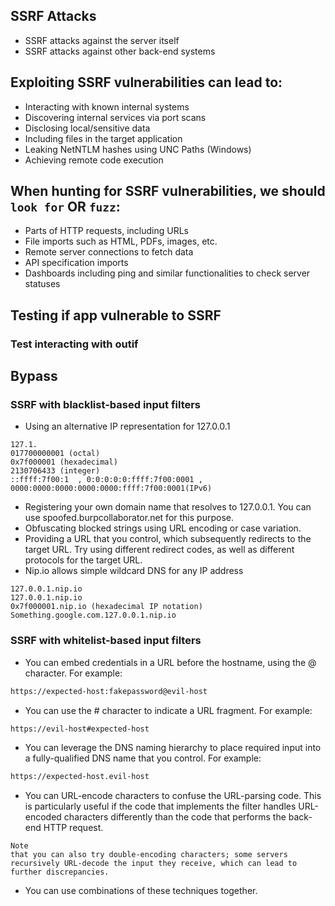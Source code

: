 ## SSRF Attacks 
- SSRF attacks against the server itself
- SSRF attacks against other back-end systems



## Exploiting SSRF vulnerabilities can lead to:
- Interacting with known internal systems
- Discovering internal services via port scans
- Disclosing local/sensitive data
- Including files in the target application
- Leaking NetNTLM hashes using UNC Paths (Windows)
- Achieving remote code execution


## When hunting for SSRF vulnerabilities, we should `look for` OR `fuzz`:
- Parts of HTTP requests, including URLs
- File imports such as HTML, PDFs, images, etc.
- Remote server connections to fetch data
- API specification imports
- Dashboards including ping and similar functionalities to check server statuses


## Testing if app vulnerable to SSRF
### Test interacting with outif 



## Bypass

### SSRF with blacklist-based input filters

- Using an alternative IP representation for 127.0.0.1
```
127.1.
017700000001 (octal)
0x7f000001 (hexadecimal)
2130706433 (integer)
::ffff:7f00:1  , 0:0:0:0:0:ffff:7f00:0001 , 0000:0000:0000:0000:0000:ffff:7f00:0001(IPv6)

```
- Registering your own domain name that resolves to 127.0.0.1. You can use spoofed.burpcollaborator.net for this purpose.
- Obfuscating blocked strings using URL encoding or case variation.
- Providing a URL that you control, which subsequently redirects to the target URL. Try using different redirect codes, as well as different protocols for the target URL.
- Nip.io allows simple wildcard DNS for any IP address
```
127.0.0.1.nip.io
127.0.0.1.nip.io
0x7f000001.nip.io (hexadecimal IP notation)
Something.google.com.127.0.0.1.nip.io
```


### SSRF with whitelist-based input filters

- You can embed credentials in a URL before the hostname, using the @ character. For example:
```bash
https://expected-host:fakepassword@evil-host
```
- You can use the # character to indicate a URL fragment. For example:
```bash
https://evil-host#expected-host
```
- You can leverage the DNS naming hierarchy to place required input into a fully-qualified DNS name that you control. For example:
```bash
https://expected-host.evil-host
```
- You can URL-encode characters to confuse the URL-parsing code. This is particularly useful if the code that implements the filter handles URL-encoded characters differently than the code that performs the back-end HTTP request.
```text
Note
that you can also try double-encoding characters; some servers recursively URL-decode the input they receive, which can lead to further discrepancies.
```
- You can use combinations of these techniques together.

